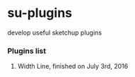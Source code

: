 # su-plugins
develop useful sketchup plugins

### Plugins list
1. Width Line, finished on July 3rd, 2016
